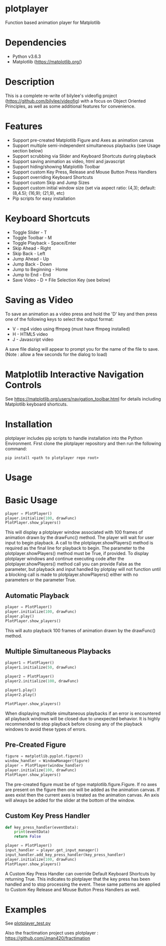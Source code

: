 # plotplayer
Function based animation player for Matplotlib

# Dependencies
  * Python v3.6.3
  * Matplotlib (https://matplotlib.org/)

# Description
This is a complete re-write of bilylee's videofig project (https://github.com/bilylee/videofig) with
a focus on Object Oriented Principles, as well as some additional features for convenience.

# Features
- Support pre-created Matplotlib Figure and Axes as animation canvas
- Support multiple semi-independent simultaneous playbacks (see Usage section below)
- Support scrubbing via Slider and Keyboard Shortcuts during playback
- Support saving animation as video, html and javascript
- Support hiding/showing Matplotlib Toolbar
- Support custom Key Press, Release and Mouse Button Press Handlers
- Support overriding Keyboard Shortcuts
- Support custom Skip and Jump Sizes
- Support custom initial window size (set via aspect ratio: (4,3); default:(8,4.5); (16,9); (21,9), etc)
- Pip scripts for easy installation

# Keyboard Shortcuts
* Toggle Slider - T
* Toggle Toolbar - M
* Toggle Playback - Space/Enter
* Skip Ahead - Right
* Skip Back - Left
* Jump Ahead - Up
* Jump Back - Down
* Jump to Beginning - Home
* Jump to End - End
* Save Video - D + File Selection Key (see below)

# Saving as Video
To save an animation as a video press and hold the 'D' key and then press one of the following keys
to select the output format:
* V - mp4 video using ffmpeg (must have ffmpeg installed)
* H - HTML5 video
* J - Javascript video

A save file dialog will appear to prompt you for the name of the file to save.  (Note : allow a few
seconds for the dialog to load)

# Matplotlib Interactive Navigation Controls
See https://matplotlib.org/users/navigation_toolbar.html for details including Matplotlib keyboard
shortcuts.

# Installation
plotplayer includes pip scripts to handle installation into the Python Environment.  First clone the
plotplayer repository and then run the following command:

```
pip install <path to plotplayer repo root>
```

# Usage
# Basic Usage
```python
player = PlotPlayer()
player.initialize(100, drawFunc)
PlotPlayer.show_players()
```
This will display a plotplayer window associated with 100 frames of animation drawn by the drawFunc()
method.  The player will wait for user input to begin playback.  A call to the plotplayer.showPlayers()
method is required as the final line for playback to begin.  The parameter to the
plotplayer.showPlayers() method must be True, if provided.  To display plotplayer windows and continue
executing code after the plotplayer.showPlayers() method call you can provide False as the parameter,
but playback and input handled by plotplay will not function until a blocking call is made to
plotplayer.showPlayers() either with no parameters or the parameter True.

## Automatic Playback
```python
player = PlotPlayer()
player.initialize(100, drawFunc)
player.play()
PlotPlayer.show_players()
```
This will auto playback 100 frames of animation drawn by the drawFunc() method.

## Multiple Simultaneous Playbacks
```python
player1 = PlotPlayer()
player1.initialize(50, drawFunc)

player2 = PlotPlayer()
player2.initialize(100, drawFunc)

player1.play()
player2.play()

PlotPlayer.show_players()
```
When displaying multiple simultaneous playbacks if an error is encountered all playback windows
will be closed due to unexpected behavior.  It is highly recommended to stop playback before
closing any of the playback windows to avoid these types of errors.

## Pre-Created Figure
```python
figure = matplotlib.pyplot.figure()
window_handler = WindowManager(figure)
player = PlotPlayer(window_handler)
player.initialize(100, drawFunc)
PlotPlayer.show_players()
```
The pre-created figure must be of type matplotlib.figure.Figure.  If no axes are present on the
figure then one will be added as the animation canvas.  If axes exist then the current axes is
treated as the animation canvas.  An axis will always be added for the slider at the bottom of
the window.

## Custom Key Press Handler
```python
def key_press_handler(eventData):
    print(eventData)
    return False

player = PlotPlayer()
input_handler = player.get_input_manager()
input_handler.add_key_press_handler(key_press_handler)
player.initialize(100, drawFunc)
PlotPlayer.show_players()
```
A Custom Key Press Handler can override Default Keyboard Shortcuts by returning True.  This
indicates to plotplayer that the key press has been handled and to stop processing the event.
These same patterns are applied to Custom Key Release and Mouse Button Press Handlers as well.

# Examples
See [plotplayer_test.py](plotplayer_test/plotplayer_test.py)

Also the fractimation project uses plotplayer : https://github.com/Jman420/fractimation